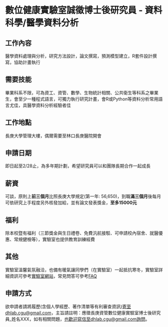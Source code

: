 # 數位健康實驗室誠徵博士後研究員 - 資料科學/醫學資料分析

## 工作內容
醫學資料處理與分析，研究方法設計，論文撰寫，預測模型建立，R套件設計撰寫，協助計畫執行

## 需要技能
畢業科系不限，可為資工、資管、數學、生物統計相關、公共衛生等科系之畢業生，會至少一種程式語言，可獨力執行研究計畫，會R或Python等資料分析常用語言尤佳，具醫學資料分析經驗者佳

## 工作地點
長庚大學管理大樓，偶爾需要至林口長庚醫院開會

## 申請日期
即日起至2/28止，為多年期計劃，希望研究員可以和團隊長期合作一起成長

## 薪資
可談，原則上**前三個月**比照長庚大學規定(第一年: 56,650)，到職**滿三個月**後每月可依研究上手程度另外核發加給，並有論文發表獎金，**至多15000元**

## 福利
除本校暨有福利（三節獎金與生日禮卷、免費汎航接駁、可申請校內宿舍、就醫優惠、常規健檢等），實驗室也提供教育訓練經費

## 其他
實驗室溫馨氣氛融洽，也備有暖氣讓同學們（在實驗室）一起抵抗寒冬，實驗室詳細資訊可參考[實驗室網站](https://dhlab-cgu.github.io/)，常見問答可參考[FAQ](https://github.com/DHLab-CGU/Resources/blob/master/FAQ.md)


## 申請方式
欲申請者請將履歷(含個人學經歷、著作清單等有利審查資訊)寄至dhlab.cgu@gmail.com，主旨請註明：應徵長庚資管數位健康實驗室博士後研究員_姓名XXX，如有相關問題，也歡迎寫信至dhlab.cgu@gmail.com詢問。
